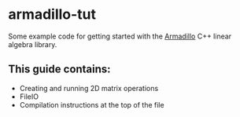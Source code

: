 # armadillo-tut
Some example code for getting started with the [Armadillo](http://arma.sourceforge.net/docs.html) C++ linear algebra library.

## This guide contains:
* Creating and running 2D matrix operations
* FileIO
* Compilation instructions at the top of the file

